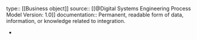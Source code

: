 type:: [[Business object]]
source:: [[@Digital Systems Engineering Process Model Version: 1.0]]
documentation:: Permanent, readable form of data, information, or knowledge related to integration.

-